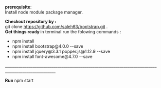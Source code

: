 <strong>prerequisite:</strong>
<BR/>
Install node module package manager.

<strong>Checkout repository by : </strong>
<BR/>
git clone https://github.com/saleh63/bootstrap.git .
<BR/>
<strong> Get things ready </strong>
in terminal run the folowing commands : <BR/>
<ul>
<li>npm install </li>
<li>npm install bootstrap@4.0.0 --save</li>
<li>npm install jquery@3.3.1 popper.js@1.12.9 --save</li>
<li>npm install font-awesome@4.7.0 --save</li>
</ul>
________________________________________________________________________________________________________

<strong> Run </strong>
npm start

